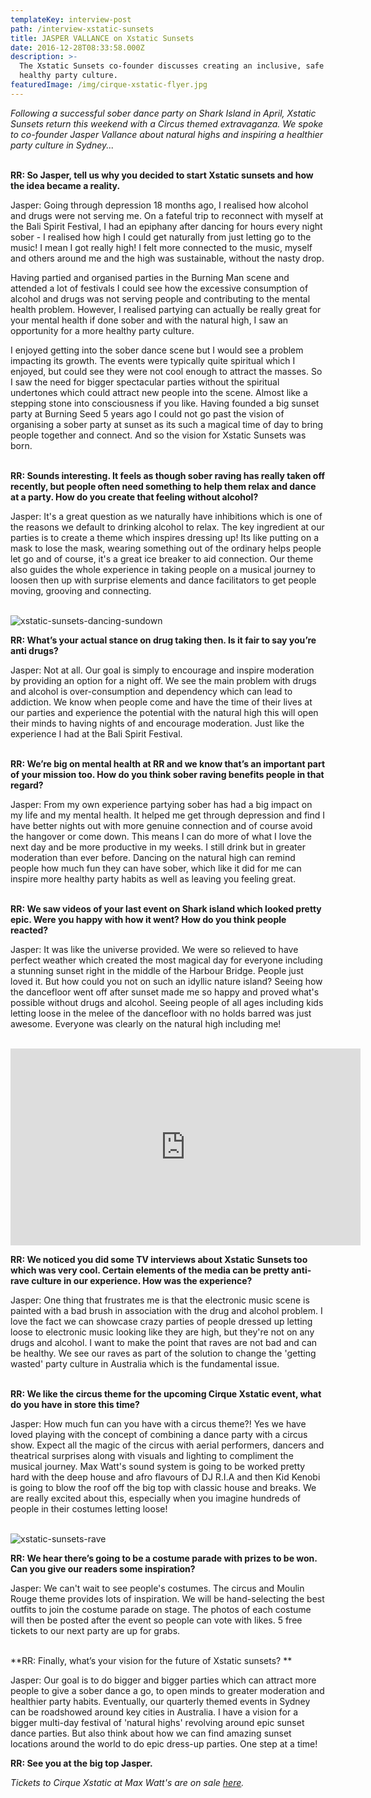 ```yaml
---
templateKey: interview-post
path: /interview-xstatic-sunsets
title: JASPER VALLANCE on Xstatic Sunsets
date: 2016-12-28T08:33:58.000Z
description: >-
  The Xstatic Sunsets co-founder discusses creating an inclusive, safe and
  healthy party culture. 
featuredImage: /img/cirque-xstatic-flyer.jpg
---
```

_Following a successful sober dance party on Shark Island in April, Xstatic Sunsets return this weekend with a Circus themed extravaganza. We spoke to co-founder Jasper Vallance about natural highs and inspiring a healthier party culture in Sydney..._
<br><br>

**RR: So Jasper, tell us why you decided to start Xstatic sunsets and how the idea became a reality.**

Jasper: Going through depression 18 months ago, I realised how alcohol and drugs were not serving me.  On a fateful trip to reconnect with myself at the Bali Spirit Festival, I had an epiphany after dancing for hours every night sober - I realised how high I could get naturally from just letting go to the music! I mean I got really high! I felt more connected to the music, myself and others around me and the high was sustainable, without the nasty drop.  

Having partied and organised parties in the Burning Man scene and attended a lot of festivals I could see how the excessive consumption of alcohol and drugs was not serving people and contributing to the mental health problem. However, I realised partying can actually be really great for your mental health if done sober and with the natural high, I saw an opportunity for a more healthy party culture.

I enjoyed getting into the sober dance scene but I would see a problem impacting its growth. The events were typically quite spiritual which I enjoyed, but could see they were not cool enough to attract the masses. So I saw the need for bigger spectacular parties without the spiritual undertones which could attract new people into the scene. Almost like a stepping stone into consciousness if you like. Having founded a big sunset party at Burning Seed 5 years ago I could not go past the vision of organising a sober party at sunset as its such a magical time of day to bring people together and connect. And so the vision for Xstatic Sunsets was born.
<br><br>

**RR: Sounds interesting. It feels as though sober raving has really taken off recently, but people often need something to help them relax and dance at a party. How do you create that feeling without alcohol?**

Jasper: It's a great question as we naturally have inhibitions which is one of the reasons we default to drinking alcohol to relax. The key ingredient at our parties is to create a theme which inspires dressing up! Its like putting on a mask to lose the mask, wearing something out of the ordinary helps people let go and of course, it's a great ice breaker to aid connection. Our theme also guides the whole experience in taking people on a musical journey to loosen then up with surprise elements and dance facilitators to get people moving, grooving and connecting.
<br><br>

![xstatic-sunsets-dancing-sundown](/img/xstatic-sunsets-dance.jpg)

**RR: What’s your actual stance on drug taking then. Is it fair to say you’re anti drugs?**

Jasper: Not at all. Our goal is simply to encourage and inspire moderation by providing an option for a night off. We see the main problem with drugs and alcohol is over-consumption and dependency which can lead to addiction. We know when people come and have the time of their lives at our parties and experience the potential with the natural high this will open their minds to having nights of and encourage moderation. Just like the experience I had at the Bali Spirit Festival.
<br><br>  

**RR: We’re big on mental health at RR and we know that’s an important part of your mission too. How do you think sober raving benefits people in that regard?**

Jasper: From my own experience partying sober has had a big impact on my life and my mental health. It helped me get through depression and find I have better nights out with more genuine connection and of course avoid the hangover or come down. This means I can do more of what I love the next day and be more productive in my weeks. I still drink but in greater moderation than ever before. Dancing on the natural high can remind people how much fun they can have sober, which like it did for me can inspire more healthy party habits as well as leaving you feeling great.
<br><br>

**RR: We saw videos of your last event on Shark island which looked pretty epic. Were you happy with how it went? How do you think people reacted?**

Jasper: It was like the universe provided. We were so relieved to have perfect weather which created the most magical day for everyone including a stunning sunset right in the middle of the Harbour Bridge.  People just loved it. But how could you not on such an idyllic nature island? Seeing how the dancefloor went off after sunset made me so happy and proved what's possible without drugs and alcohol. Seeing people of all ages including kids letting loose in the melee of the dancefloor with no holds barred was just awesome. Everyone was clearly on the natural high including me!
<br><br>

<iframe width="560" height="315" src="https://www.youtube.com/embed/xIfCSXPV9fg" frameborder="0" allow="accelerometer; autoplay; encrypted-media; gyroscope; picture-in-picture" allowfullscreen></iframe>

**RR: We noticed you did some TV interviews about Xstatic Sunsets too which was very cool. Certain elements of the media can be pretty anti-rave culture in our experience. How was the experience?**

Jasper: One thing that frustrates me is that the electronic music scene is painted with a bad brush in association with the drug and alcohol problem. I love the fact we can showcase crazy parties of people dressed up letting loose to electronic music looking like they are high, but they're not on any drugs and alcohol.  I want to make the point that raves are not bad and can be healthy. We see our raves as part of the solution to change the 'getting wasted' party culture in Australia which is the fundamental issue.
<br><br>  

**RR: We like the circus theme for the upcoming Cirque Xstatic event, what do you have in store this time?**

Jasper: How much fun can you have with a circus theme?! Yes we have loved playing with the concept of combining a dance party with a circus show. Expect all the magic of the circus with aerial performers, dancers and theatrical surprises along with visuals and lighting to compliment the musical journey. Max Watt's sound system is going to be worked pretty hard with the deep house and afro flavours of DJ R.I.A and then Kid Kenobi is going to blow the roof off the big top with classic house and breaks. We are really excited about this, especially when you imagine hundreds of people in their costumes letting loose!
<br><br> 

![xstatic-sunsets-rave](/img/xstatic-sunsets-sunset.jpg)

**RR: We hear there’s going to be a costume parade with prizes to be won. Can you give our readers some inspiration?**

Jasper: We can't wait to see people's costumes. The circus and Moulin Rouge theme provides lots of inspiration. We will be hand-selecting the best outfits to join the costume parade on stage. The photos of each costume will then be posted after the event so people can vote with likes.  5 free tickets to our next party are up for grabs.
<br><br>

**RR: Finally, what’s your vision for the future of Xstatic sunsets?  **

Jasper: Our goal is to do bigger and bigger parties which can attract more people to give a sober dance a go, to open minds to greater moderation and healthier party habits. Eventually, our quarterly themed events in Sydney can be roadshowed around key cities in Australia. I have a vision for a bigger multi-day festival of 'natural highs' revolving around epic sunset dance parties. But also think about how we can find amazing sunset locations around the world to do epic dress-up parties. One step at a time!

**RR: See you at the big top Jasper.**

_Tickets to Cirque Xstatic at Max Watt's are on sale [here](https://events.undiscovered.com.au/events/cirque-xstatic?fbclid=IwAR3o0RdQEiIN3CqmFyc0VDA_pxXCco0ch3dH5FdrTY9vTlFVqQNnfe3e17M)._
